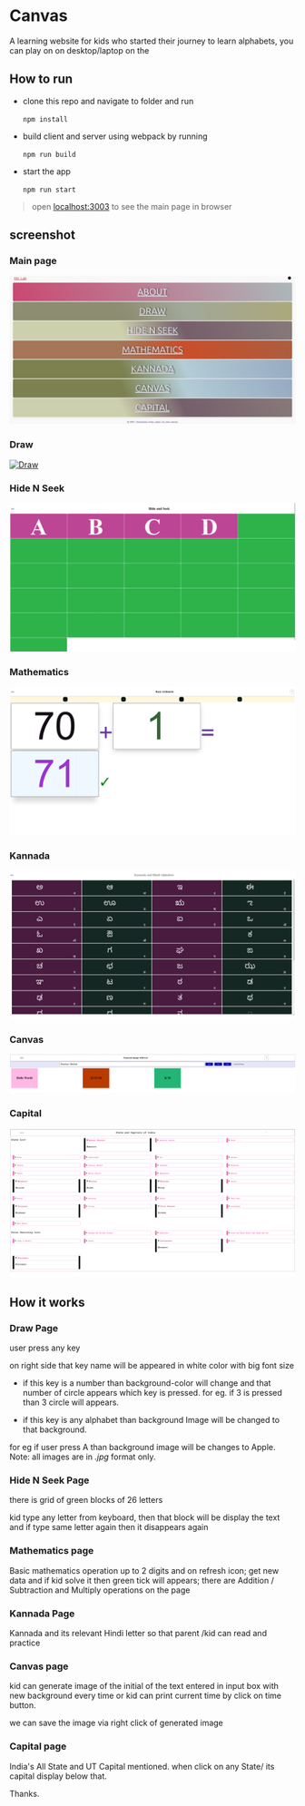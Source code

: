 # Canvas

A learning website for kids who started their journey to learn alphabets, you can play on on desktop/laptop on the

## How to run

- clone this repo and navigate to folder and run

  `npm install`

- build client and server using webpack by running

  `npm run build`

- start the app

  `npm run start`

> open [localhost:3003](http://localhost:3003) to see the main page in browser

## screenshot

### Main page


[![Landing Page](./src/assets/screenshots/index.png)](https://www.abcdkbd.com)

### Draw

[![Draw](./src/assets/screenshots/Draw.png)](https://www.abcdkbd.com/draw)

### Hide N Seek

[![Hide And Seek](./src/assets/screenshots/Hide-n-Seek.png)](https://www.abcdkbd.com/hide-n-seek)


### Mathematics

[![Mathematics](./src/assets/screenshots/Maths.png)](https://www.abcdkbd.com/math)

### Kannada

[![Kannada](./src/assets/screenshots/Kannada.png)](https://www.abcdkbd.com/kannada)


### Canvas

[![Canvas](./src/assets/screenshots/Canvas.png)](https://www.abcdkbd.com/canvas)


### Capital

[![Capital](./src/assets/screenshots/Capital.png)](https://www.abcdkbd.com/capital)


## How it works

### Draw Page

user press any key

on right side that key name will be appeared in white color with big font size

- if this key is a number than background-color will change and that number of circle appears which key is pressed.
  for eg. if 3 is pressed than 3 circle will appears.

- if this key is any alphabet than background Image will be changed to that background.

for eg if user press A than background image will be changes to Apple.
Note: all images are in _.jpg_ format only.

### Hide N Seek Page

there is grid of green blocks of 26 letters

kid type any letter from keyboard, then that block will be display the text and if type same letter again then it disappears again


### Mathematics page
Basic mathematics operation up to 2 digits and on refresh icon; get new data and if kid solve it then green tick will appears; there are Addition / Subtraction and Multiply operations on the page

### Kannada Page

Kannada and its relevant Hindi letter so that parent /kid can read and practice

### Canvas page

kid can generate image of the initial of the text entered in input box with new background every time or kid can print current time by click on time button.

we can save the image via right click of generated image

### Capital page

India's All State and UT Capital mentioned. when click on any State/ its capital display below that.


Thanks.
